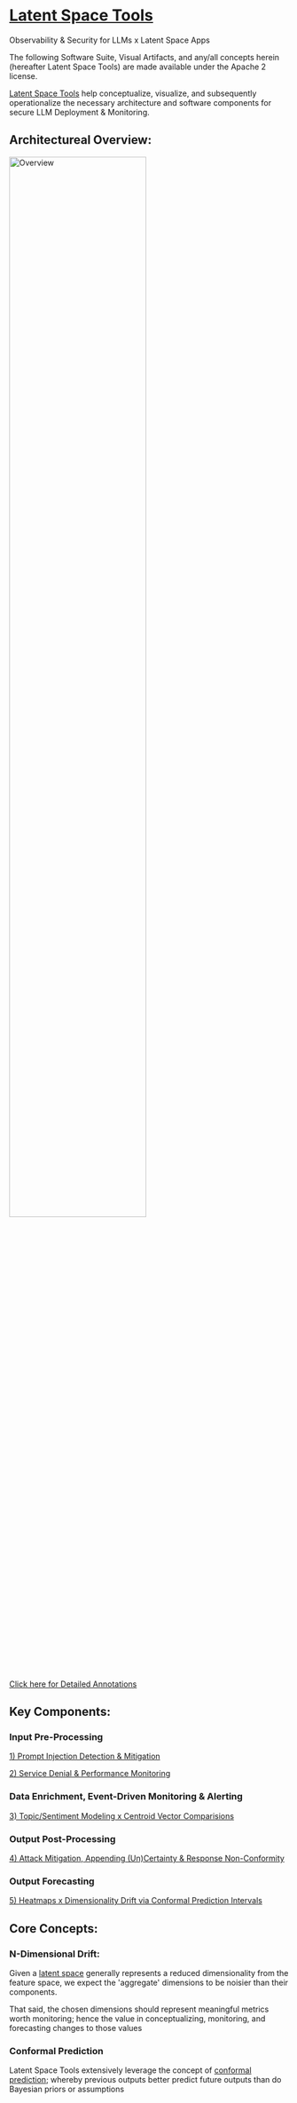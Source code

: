 # [Latent Space Tools](https://youtu.be/t9cYCfqrPJw)
Observability & Security for LLMs x Latent Space Apps

The following Software Suite, Visual Artifacts, and any/all concepts herein (hereafter Latent Space Tools) are made available under the Apache 2 license.

[Latent Space Tools](https://www.latentspace.tools) help conceptualize, visualize, and subsequently operationalize the necessary architecture and software components for secure LLM Deployment & Monitoring.

## Architectureal Overview:

<img src="https://github.com/rabbidave/Latent-Space-Tools/blob/main/a16zSummary.png" alt="Overview" title="Overview" width="70%">

[Click here for Detailed Annotations](https://github.com/rabbidave/Latent-Space-Tools/blob/main/a16zDetailAnnotated.pdf)

## Key Components: 

### Input Pre-Processing

[1) Prompt Injection Detection & Mitigation](https://github.com/rabbidave/Denzel-Crocker-Hunting-For-Fairly-Odd-Prompts)

[2) Service Denial & Performance Monitoring](https://github.com/rabbidave/StoopKid-Event-Driven-Input-Monitoring-for-Language-Models)

### Data Enrichment, Event-Driven Monitoring & Alerting
[3) Topic/Sentiment Modeling x Centroid Vector Comparisions](https://github.com/rabbidave/Serverless-Latent-Space-Monitoring)

### Output Post-Processing
[4) Attack Mitigation, Appending (Un)Certainty & Response Non-Conformity](https://github.com/rabbidave/Squidward-Tentacles-and-Spying-on-Outputs-via-Conformal-Prediction)

### Output Forecasting
[5) Heatmaps x Dimensionality Drift via Conformal Prediction Intervals](https://github.com/rabbidave/Eliza-Thornberry-and-the-conformal-prediction-of-LLM-Behavior)



## Core Concepts:
### N-Dimensional Drift:
Given a [latent space](https://en.wikipedia.org/wiki/Latent_space) generally represents a reduced dimensionality from the feature space, we expect the 'aggregate' dimensions to be noisier than their components.

That said, the chosen dimensions should represent meaningful metrics worth monitoring; hence the value in conceptualizing, monitoring, and forecasting changes to those values

### Conformal Prediction

Latent Space Tools extensively leverage the concept of [conformal prediction](https://github.com/valeman/awesome-conformal-prediction); whereby previous outputs better predict future outputs than do Bayesian priors or assumptions

     